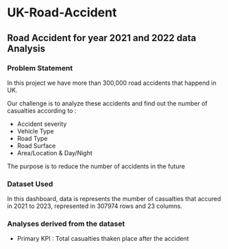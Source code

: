 # UK-Road-Accident
## Road Accident for year 2021 and 2022 data Analysis 

### Problem Statement

In this project we have more than 300,000 road accidents that happend in UK.   

Our challenge is to analyze these accidents and find out the number of casualties according to :
- Accident severity
- Vehicle Type
- Road Type
- Road Surface
- Area/Location & Day/Night

The purpose is to reduce the number of accidents in the future

### Dataset Used

In this dashboard, data is represents the mumber of casualties that accured in 2021 to 2023, represented in 307974 rows and 23 columns.   

### Analyses derived from the dataset

 - Primary KPI : Total casualties thaken place after the accident
